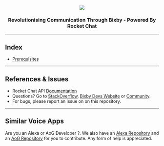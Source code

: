 <p align="center">
  <img  src="https://user-images.githubusercontent.com/41849970/83053891-19082680-a06f-11ea-9dd0-fe9130052089.png">
</p>

<h3 align="center">
  Revolutionising Communication Through Bixby - Powered By Rocket Chat
</h3>

---

## Index
* [Prerequisites](#prerequisites)

---

## References & Issues
+ Rocket Chat API [Documentation](https://rocket.chat/docs/developer-guides/rest-api/)
+ Questions? Go to [StackOverflow](https://stackoverflow.com/questions/tagged/bixby), [Bixby Devs Website](https://bixbydevelopers.com/) or [Community](https://support.bixbydevelopers.com/hc/en-us/community/topics).
+ For bugs, please report an issue on on this repository.

---

## Similar Voice Apps

Are you an Alexa or AoG Developer ?. We also have an [Alexa Repository](https://github.com/RocketChat/alexa-rocketchat) and an [AoG Repository](https://github.com/RocketChat/google-action-rocketchat) for you to contribute. Any form of help is appreciated.
